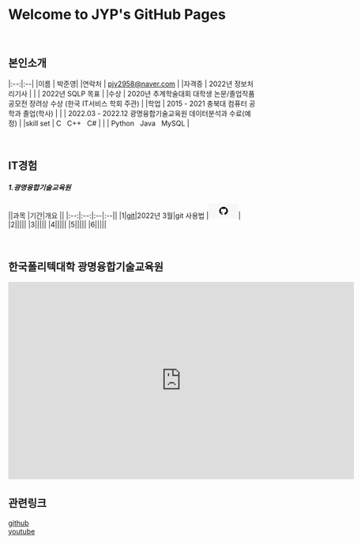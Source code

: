 # Welcome to JYP's GitHub Pages

<br>

## 본인소개

|:--:|:--|
|이름 | 박준영|
|연락처 | pjy2958@naver.com |
|자격증 | 2022년 정보처리기사 |
| | 2022년 SQLP 목표 |
|수상 | 2020년 추계학술대회 대학생 논문/졸업작품 공모전 장려상 수상 (한국 IT서비스 학회 주관) |
|학업 | 2015 - 2021 충북대 컴퓨터 공학과 졸업(학사) |
| | 2022.03 - 2022.12 광명융합기술교육원 데이터분석과 수료(예정) |
|skill set | C &nbsp; C++ &nbsp; C# |
| | Python &nbsp; Java &nbsp; MySQL |

<br>

## IT경험
##### 1.광명융합기술교육원

||과목 |기간|개요 ||
|:--:|:--:|:--|:--||
|1|[git](https://heejinlee-kopo.github.io/subject)|2022년 3월|git 사용법 |<img src="github.png" width="60" height="30">|
|2|||||
|3|||||
|4|||||
|5|||||
|6|||||

<br>

## 한국폴리텍대학 광명융합기술교육원
<iframe width="700" height="400" src="https://www.youtube.com/embed/fFOt80UcN3g" title="YouTube video player" frameborder="0" allow="accelerometer; autoplay; clipboard-write; encrypted-media; gyroscope; picture-in-picture" allowfullscreen></iframe>

<br>

## 관련링크

[ github](https://github.com/pjy2958)<br>
[ youtube](https://www.youtube.com/channel/UCpBmNYG4q0mHPQbINCo58Mg)
